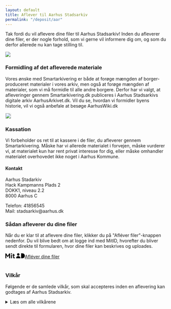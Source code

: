 ```yaml
---
layout: default
title: Aflever til Aarhus Stadsarkiv
permalink: "/deposit/aar"
---
```


<div class="two-cols">
    <div>
        <p>Tak fordi du vil aflevere dine filer til Aarhus Stadsarkiv! Inden du afleverer dine filer, er der nogle forhold, som vi gerne vil informere dig om, og som du derfor allerede nu kan tage stilling til.</p>
    </div>
    <div>
        <img src="{{ '/../assets/000480989.jpg' | relative_url }}">
    </div>
    <div>
        <h3>Formidling af det afleverede materiale</h3>
        <p>Vores ønske med Smartarkivering er både at forøge mængden af borger-produceret materialer i vores arkiv, men også at forøge mængden af materialer, som vi må formidle til alle andre borgere. Derfor har vi valgt, at afleveringer gennem Smartarkivering.dk publiceres i Aarhus Stadsarkivs digitale arkiv AarhusArkivet.dk. Vil du se, hvordan vi formidler byens historie, vil vi også anbefale at besøge AarhusWiki.dk</p>
    </div>
    <div>
        <img src="{{ '/../assets/aarhusarkivet.jpg' | relative_url }}" style="border: 1px solid #e6e6e6;">
    </div>
    <div>
        <h3>Kassation</h3>
        <p>Vi forbeholder os ret til at kassere i de filer, du afleverer gennem Smartarkivering. Måske har vi allerede materialet i forvejen, måske vurderer vi, at materialet kun har rent privat interesse for dig, eller måske omhandler materialet overhovedet ikke noget i Aarhus Kommune.</p>
    </div>
    <div>
        <div class="contact-box">
        <h4>Kontakt</h4>
        <p>Aarhus Stadarkiv<br>Hack Kampmanns Plads 2<br>DOKK1, niveau 2.2<br>8000 Aarhus C</p>
        <p>Telefon: 41856545<br>Mail: stadsarkiv@aarhus.dk</p>
        </div>
    </div>
</div>

### Sådan afleverer du dine filer
Når du er klar til at aflevere dine filer, klikker du på "Afléver filer"-knappen nedenfor. Du vil blive bedt om at logge ind med MitID, hvorefter du bliver sendt direkte til formularen, hvor dine filer kan beskrives og uploades.

<div class="deposit-container">
    <a class="deposit-button" href="https://selvbetjening.aarhuskommune.dk/da/content/smartarkivering?archive=aar">
        <svg xmlns="http://www.w3.org/2000/svg" width="61" height="16" viewBox="0 0 61 16" class="mitid-svg" focusable="false" aria-label="MitID logo"><path d="M19.2,0c1,0,1.8,0.8,1.8,1.8c0,1-0.8,1.8-1.8,1.8c-1,0-1.8-0.8-1.8-1.8C17.4,0.8,18.2,0,19.2,0z M40.4,0 c2.1,0,3.8,1.7,3.8,3.8c0,2.1-1.7,3.8-3.8,3.8c-2.1,0-3.8-1.7-3.8-3.8C36.6,1.7,38.3,0,40.4,0z M20.7,4.9v10.9h-3V4.9H20.7z M2.9,0.8l4.6,7.1l4.5-7.1h2.9v15h-3.1V6.1l-4.3,6.4H7.4L3.1,6.1v9.7H0v-15H2.9z M40.4,9c3.6,0,6.5,2,6.9,6.8H33.6 C34,11,36.9,9,40.4,9z M51.9,0.2C58.3,0.2,61,3.7,61,8c0,4.3-2.7,7.8-9.1,7.8h-2.6V0.2H51.9z M27.1,1.9v3h2.4v2.4h-2.4v4.8 c0,0.9,0.5,1.2,1.3,1.2c0.5,0,1-0.1,1.3-0.4v2.7c-0.4,0.2-1.2,0.3-2,0.3c-2.2,0-3.6-1.1-3.6-3.5V7.3h-1.7V4.9h1.7v-3H27.1z"></path></svg>Afléver dine filer</a>
</div>
<br>

### Vilkår
Følgende er de samlede vilkår, som skal accepteres inden en aflevering kan godtages af Aarhus Stadsarkiv.


<details class="terms">
    <summary>Læs om alle vilkårene</summary>
    <div>
    <p>De betingelser for aflevering, som beskrives i det følgende, gælder kun for de afleveringer, der foretages gennem denne hjemmeside. Hvis du gerne vil aflevere materialet, men ikke kan acceptere nærværende vilkår, er du velkommen til at kontakte os, så finder vi en alternativ løsning.</p>
    <p>For at uploade materiale til stadsarkivet på denne hjemmeside, skal du godkende følgende vilkår for brugerbidrag:</p>
    <h4>Du garanterer, at:</h4>
    <ul>
        <li>Materialet, du uploader, ikke er ophavsretsligt beskyttet eller</li>
        <li>du alene har rettighederne til materialet eller</li>
        <li>rettighedshaver (en eller flere) har autoriseret, at du indsender materialet under følgende betingelser:</li>
    </ul>
    <br>
    <h4>Du accepterer, at:</h4>
    <ul>
        <li>Det uploadede materiale (fotos, video, musik, dagbøger m.v.) må bruges og formidles af alle, så længe ejeren eller ejerne af ophavsrettighederne hver gang angives på ordentlig vis, og så længe materialet ikke benyttes i sammenhænge, der på nogen måde krænker rettighedshaverne.</li>
        <li>Hvis nogen efterfølgende skaber nyt materiale på baggrund af det afleverede materiale, skal dit oprindelige materiale, samt dets rettighedshavere, stadig angives.</li>
        <li>De informationer, hvormed du i formularen beskriver dit materiale (ikke din kontaktinformation), er fri for alle til at bruge.</li>
    </ul>
    <p>Hvis du ikke kan acceptere disse vilkår, er du velkommen til at kontakte stadsarkivet, så vi kan finde en alternativ løsning.</p>
    <h4>Brug af personoplysninger</h4>
    <p>Kun dit navn (enten som giver af materialet og/eller som rettighedshaver) offentliggøres ved siden af det uploadede materiale, hvis dette godkendes til bevaring og offentliggørelse.</p>
    <p>Vi bruger udelukkende dine øvrige kontaktoplysninger, inkl. din email-adresse, til at kontakte dig om dine afleverede filer.</p>
    <p>Vi videregiver ikke dine kontaktoplysninger til andre.</p>
    <h4>Bevaring og kassation</h4>
    <p>Aarhus Stadsarkiv forbeholder sig ret til at kassere i det afleverede materiale.</p>
    </div>
</details>